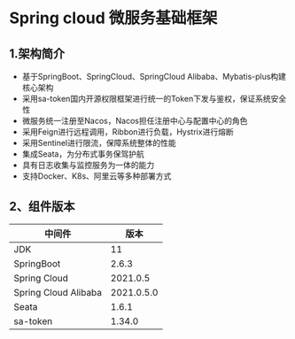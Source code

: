 # Spring cloud 微服务基础框架

## 1.架构简介
* 基于SpringBoot、SpringCloud、SpringCloud Alibaba、Mybatis-plus构建核心架构
* 采用sa-token国内开源权限框架进行统一的Token下发与鉴权，保证系统安全性
* 微服务统一注册至Nacos，Nacos担任注册中心与配置中心的角色
* 采用Feign进行远程调用，Ribbon进行负载，Hystrix进行熔断
* 采用Sentinel进行限流，保障系统整体的性能
* 集成Seata，为分布式事务保驾护航
* 具有日志收集与监控服务为一体的能力
* 支持Docker、K8s、阿里云等多种部署方式

## 2、组件版本
| 中间件 | 版本        |
|-----|-----------|
| JDK | 11        |
| SpringBoot | 2.6.3     |
| Spring Cloud | 2021.0.5  |
| Spring Cloud Alibaba | 2021.0.5.0 |
| Seata | 1.6.1     |
| sa-token | 1.34.0    |